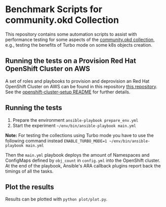 # Benchmark Scripts for community.okd Collection

This repository contains some automation scripts to assist with performance testing for some aspects of the [community.okd collection](https://github.com/ansible-collections/community.okd), e.g., testing the benefits of Turbo mode on some k8s objects creation.

## Running the tests on a Provision Red Hat OpenShift Cluster on AWS

A set of roles and playbooks to provision and deprovision an Red Hat OpenShift Cluster on AWS can be found in this repository [this repository](https://github.com/alinabuzachis/openshift-cluster-setup). See the [openshift-cluster-setup README](https://github.com/alinabuzachis/openshift-cluster-setup/README.md) for further details.

## Running the tests
  1. Prepare the environment `ansible-playbook prepare_env.yml`
  2. Start the experiment `~/env/bin/ansible-playbook main.yml`

**Note:** For testing the collections using Turbo mode you have to use the following command instead `ENABLE_TURBO_MODE=1 ~/env/bin/ansible-playbook main.yml`  

Then the `main.yml` playbook deploys the amount of Namespaces and ConfigMaps defined by `obj_count` in `config.yml` into the OpenShift cluster. At the end of the playbook, Ansible's ARA callback plugins report back the timings of all the tasks.

## Plot the results
Results can be plotted with `python plot/plot.py`.
